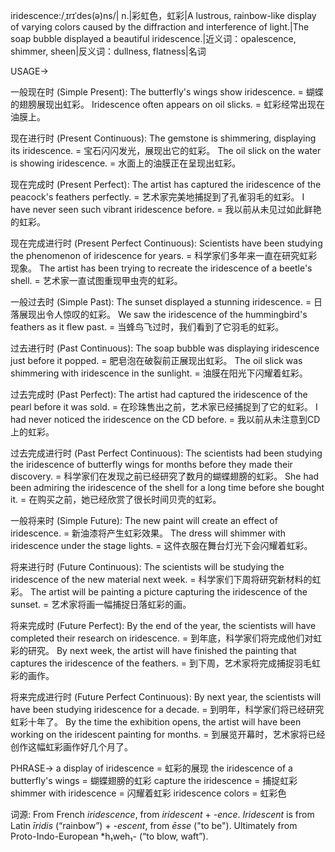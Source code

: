 iridescence:/ˌɪrɪˈdes(ə)ns/| n.|彩虹色，虹彩|A lustrous, rainbow-like display of varying colors caused by the diffraction and interference of light.|The soap bubble displayed a beautiful iridescence.|近义词：opalescence, shimmer, sheen|反义词：dullness, flatness|名词

USAGE->

一般现在时 (Simple Present):
The butterfly's wings show iridescence. = 蝴蝶的翅膀展现出虹彩。
Iridescence often appears on oil slicks. = 虹彩经常出现在油膜上。

现在进行时 (Present Continuous):
The gemstone is shimmering, displaying its iridescence. = 宝石闪闪发光，展现出它的虹彩。
The oil slick on the water is showing iridescence. = 水面上的油膜正在呈现出虹彩。

现在完成时 (Present Perfect):
The artist has captured the iridescence of the peacock's feathers perfectly. = 艺术家完美地捕捉到了孔雀羽毛的虹彩。
I have never seen such vibrant iridescence before. = 我以前从未见过如此鲜艳的虹彩。

现在完成进行时 (Present Perfect Continuous):
Scientists have been studying the phenomenon of iridescence for years. = 科学家们多年来一直在研究虹彩现象。
The artist has been trying to recreate the iridescence of a beetle's shell. = 艺术家一直试图重现甲虫壳的虹彩。

一般过去时 (Simple Past):
The sunset displayed a stunning iridescence. = 日落展现出令人惊叹的虹彩。
We saw the iridescence of the hummingbird's feathers as it flew past. = 当蜂鸟飞过时，我们看到了它羽毛的虹彩。

过去进行时 (Past Continuous):
The soap bubble was displaying iridescence just before it popped. = 肥皂泡在破裂前正展现出虹彩。
The oil slick was shimmering with iridescence in the sunlight. = 油膜在阳光下闪耀着虹彩。

过去完成时 (Past Perfect):
The artist had captured the iridescence of the pearl before it was sold. = 在珍珠售出之前，艺术家已经捕捉到了它的虹彩。
I had never noticed the iridescence on the CD before. = 我以前从未注意到CD上的虹彩。

过去完成进行时 (Past Perfect Continuous):
The scientists had been studying the iridescence of butterfly wings for months before they made their discovery. = 科学家们在发现之前已经研究了数月的蝴蝶翅膀的虹彩。
She had been admiring the iridescence of the shell for a long time before she bought it. = 在购买之前，她已经欣赏了很长时间贝壳的虹彩。

一般将来时 (Simple Future):
The new paint will create an effect of iridescence. = 新油漆将产生虹彩效果。
The dress will shimmer with iridescence under the stage lights. =  这件衣服在舞台灯光下会闪耀着虹彩。

将来进行时 (Future Continuous):
The scientists will be studying the iridescence of the new material next week. = 科学家们下周将研究新材料的虹彩。
The artist will be painting a picture capturing the iridescence of the sunset. = 艺术家将画一幅捕捉日落虹彩的画。

将来完成时 (Future Perfect):
By the end of the year, the scientists will have completed their research on iridescence. = 到年底，科学家们将完成他们对虹彩的研究。
By next week, the artist will have finished the painting that captures the iridescence of the feathers. = 到下周，艺术家将完成捕捉羽毛虹彩的画作。


将来完成进行时 (Future Perfect Continuous):
By next year, the scientists will have been studying iridescence for a decade. = 到明年，科学家们将已经研究虹彩十年了。
By the time the exhibition opens, the artist will have been working on the iridescent painting for months. = 到展览开幕时，艺术家将已经创作这幅虹彩画作好几个月了。


PHRASE->
a display of iridescence = 虹彩的展现
the iridescence of a butterfly's wings = 蝴蝶翅膀的虹彩
capture the iridescence = 捕捉虹彩
shimmer with iridescence = 闪耀着虹彩
iridescence colors = 虹彩色


词源:  From French *iridescence*, from *iridescent* + *-ence*. *Iridescent* is from Latin *īridis* (“rainbow”) + *-escent*, from *ēsse* ("to be"). Ultimately from Proto-Indo-European *h₁weh₁- (“to blow, waft”).
